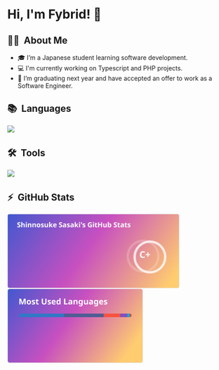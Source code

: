 <!-- Banner -->
<!-- 編集中 -->

<h1>Hi, I'm Fybrid! 👋</h2>

<h2>👨‍💻 &nbsp;About Me</h2>

- 🎓 I’m a Japanese student learning software development.
- 💻 I'm currently working on Typescript and PHP projects.
- 🌱 I’m graduating next year and have accepted an offer to work as a Software Engineer.

<!-- TODO: -->
<!-- ## 🌱 Currently Exploring -->

<!-- TODO: -->
<!-- ## 🏆 Achievements -->

<h2>📚 &nbsp;Languages</h2>

![](https://skillicons.dev/icons?i=c,html,css,scss,js,nodejs,typescript,react,python,php,laravel,java,go,mysql)

<h2>🛠️ &nbsp;Tools</h2>

![](https://skillicons.dev/icons?i=windows,apple,ubuntu,vscode,docker,git,github,githubactions,postman,notion,discord,vercel,aws,supabase)

<h2>⚡ &nbsp;GitHub Stats</h2>

<a href="https://github.com/Fybrid">
  <img align="left" src="img/profile_stats.svg" style="height:170px; margin-right:20px;"/>
</a>
<a href="https://github.com/Fybrid">
  <img align="left" src="img/profile_languages.svg" style="height:170px;"/>
</a>

